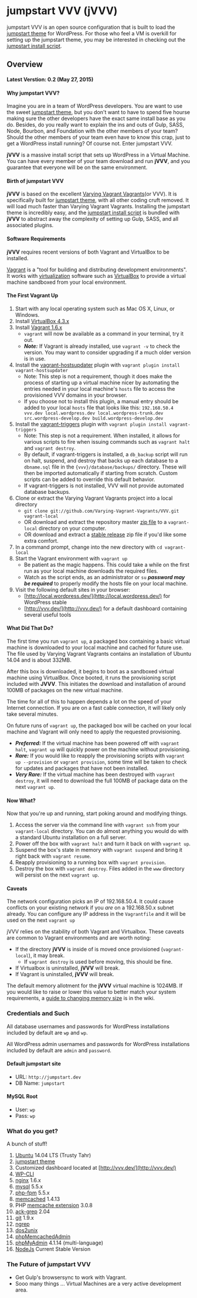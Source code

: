 # jumpstart VVV (jVVV)

jumpstart VVV is an open source configuration that is built to load the [jumpstart theme](https://github.com/elimc/jumpstart) for WordPress. For those who feel a VM is overkill for setting up the jumpstart theme, you may be interested in checking out the [jumpstart install script](https://github.com/elimc/jumpstart-install-script).

## Overview
#### Latest Verstion: **0.2** (May 27, 2015)

#### Why jumpstart VVV?

Imagine you are in a team of WordPress developers. You are want to use the sweet [jumpstart theme](https://github.com/elimc/jumpstart), but you don't want to have to spend five hourse making sure the other developers have the exact same install base as you do. Besides, do you really want to explain the ins and outs of Gulp, SASS, Node, Bourbon, and Foundation with the other members of your team? Should the other members of your team even have to know this crap, just to get a WordPress install running? Of course not. Enter jumpstart VVV.

**jVVV** is a massive install script that sets up WordPress in a Virtual Machine. You can have every member of your team download and run **jVVV**, and you guarantee that everyone will be on the same environment.

#### Birth of jumpstart VVV

**jVVV** is based on the excellent [Varying Vagrant Vagrants](https://github.com/Varying-Vagrant-Vagrants/VVV)(or VVV). It is specifically built for [jumpstart theme](https://github.com/elimc/jumpstart), with all other coding cruft removed. It will load much faster than Varying Vagrant Vagrants. Installing the jumpstart theme is incredibly easy, and the [jumpstart install script](https://github.com/elimc/jumpstart-install-script) is bundled with **jVVV** to abstract away the complexity of setting up Gulp, SASS, and all associated plugins.

#### Software Requirements

**jVVV** requires recent versions of both Vagrant and VirtualBox to be installed.

[Vagrant](http://www.vagrantup.com) is a "tool for building and distributing development environments". It works with [virtualization](https://en.wikipedia.org/wiki/X86_virtualization) software such as [VirtualBox](https://www.virtualbox.org/) to provide a virtual machine sandboxed from your local environment.

#### The First Vagrant Up

1. Start with any local operating system such as Mac OS X, Linux, or Windows.
1. Install [VirtualBox 4.3.x](https://www.virtualbox.org/wiki/Downloads)
1. Install [Vagrant 1.6.x](http://www.vagrantup.com/downloads.html)
    * `vagrant` will now be available as a command in your terminal, try it out.
    * ***Note:*** If Vagrant is already installed, use `vagrant -v` to check the version. You may want to consider upgrading if a much older version is in use.
1. Install the [vagrant-hostsupdater](https://github.com/cogitatio/vagrant-hostsupdater) plugin with `vagrant plugin install vagrant-hostsupdater`
    * Note: This step is not a requirement, though it does make the process of starting up a virtual machine nicer by automating the entries needed in your local machine's `hosts` file to access the provisioned VVV domains in your browser.
    * If you choose not to install this plugin, a manual entry should be added to your local `hosts` file that looks like this: `192.168.50.4  vvv.dev local.wordpress.dev local.wordpress-trunk.dev src.wordpress-develop.dev build.wordpress-develop.dev`
1. Install the [vagrant-triggers](https://github.com/emyl/vagrant-triggers) plugin with `vagrant plugin install vagrant-triggers`
    * Note: This step is not a requirement. When installed, it allows for various scripts to fire when issuing commands such as `vagrant halt` and `vagrant destroy`.
    * By default, if vagrant-triggers is installed, a `db_backup` script will run on halt, suspend, and destroy that backs up each database to a `dbname.sql` file in the `{vvv}/database/backups/` directory. These will then be imported automatically if starting from scratch. Custom scripts can be added to override this default behavior.
    * If vagrant-triggers is not installed, VVV will not provide automated database backups.
1. Clone or extract the Varying Vagrant Vagrants project into a local directory
    * `git clone git://github.com/Varying-Vagrant-Vagrants/VVV.git vagrant-local`
    * OR download and extract the repository master [zip file](https://github.com/varying-vagrant-vagrants/vvv/archive/master.zip) to a `vagrant-local` directory on your computer.
    * OR download and extract a [stable release](https://github.com/varying-vagrant-vagrants/vvv/releases) zip file if you'd like some extra comfort.
1. In a command prompt, change into the new directory with `cd vagrant-local`
1. Start the Vagrant environment with `vagrant up`
    * Be patient as the magic happens. This could take a while on the first run as your local machine downloads the required files.
    * Watch as the script ends, as an administrator or `su` ***password may be required*** to properly modify the hosts file on your local machine.
1. Visit the following default sites in your browser:
    * [http://local.wordpress.dev/](http://local.wordpress.dev/) for WordPress stable
    * [http://vvv.dev/](http://vvv.dev/) for a default dashboard containing several useful tools

#### What Did That Do?

The first time you run `vagrant up`, a packaged box containing a basic virtual machine is downloaded to your local machine and cached for future use. The file used by Varying Vagrant Vagrants contains an installation of Ubuntu 14.04 and is about 332MB.

After this box is downloaded, it begins to boot as a sandboxed virtual machine using VirtualBox. Once booted, it runs the provisioning script included with **JVVV**. This initiates the download and installation of around 100MB of packages on the new virtual machine.

The time for all of this to happen depends a lot on the speed of your Internet connection. If you are on a fast cable connection, it will likely only take several minutes.

On future runs of `vagrant up`, the packaged box will be cached on your local machine and Vagrant will only need to apply the requested provisioning.

* ***Preferred:*** If the virtual machine has been powered off with `vagrant halt`, `vagrant up` will quickly power on the machine without provisioning.
* ***Rare:*** If you would like to reapply the provisioning scripts with `vagrant up --provision` or `vagrant provision`, some time will be taken to check for updates and packages that have not been installed.
* ***Very Rare:*** If the virtual machine has been destroyed with `vagrant destroy`, it will need to download the full 100MB of package data on the next `vagrant up`.

#### Now What?

Now that you're up and running, start poking around and modifying things.

1. Access the server via the command line with `vagrant ssh` from your `vagrant-local` directory. You can do almost anything you would do with a standard Ubuntu installation on a full server.
1. Power off the box with `vagrant halt` and turn it back on with `vagrant up`.
1. Suspend the box's state in memory with `vagrant suspend` and bring it right back with `vagrant resume`.
1. Reapply provisioning to a running box with `vagrant provision`.
1. Destroy the box with `vagrant destroy`. Files added in the `www` directory will persist on the next `vagrant up`.

#### Caveats

The network configuration picks an IP of 192.168.50.4. It could cause conflicts on your existing network if you *are* on a 192.168.50.x subnet already. You can configure any IP address in the `Vagrantfile` and it will be used on the next `vagrant up`

jVVV relies on the stability of both Vagrant and Virtualbox. These caveats are common to Vagrant environments and are worth noting:
* If the directory **jVVV** is inside of is moved once provisioned (`vagrant-local`), it may break.
    * If `vagrant destroy` is used before moving, this should be fine.
* If Virtualbox is uninstalled, **jVVV** will break.
* If Vagrant is uninstalled, **jVVV** will break.

The default memory allotment for the **jVVV** virtual machine is 1024MB. If you would like to raise or lower this value to better match your system requirements, a [guide to changing memory size](https://github.com/Varying-Vagrant-Vagrants/VVV/wiki/Customising-your-Vagrant's-attributes-and-parameters) is in the wiki.

### Credentials and Such

All database usernames and passwords for WordPress installations included by default are `wp` and `wp`.

All WordPress admin usernames and passwords for WordPress installations included by default are `admin` and `password`.

#### Default jumpstart site
* URL: `http://jumpstart.dev`
* DB Name: `jumpstart`

#### MySQL Root
* User: `wp`
* Pass: `wp`

### What do you get?

A bunch of stuff!

1. [Ubuntu](http://www.ubuntu.com/) 14.04 LTS (Trusty Tahr)
1. [jumpstart theme](https://github.com/elimc/jumpstart)
1. Customized dashboard located at [http://vvv.dev/](http://vvv.dev/)
1. [WP-CLI](http://wp-cli.org/)
1. [nginx](http://nginx.org/) 1.6.x
1. [mysql](https://www.mysql.com/) 5.5.x
1. [php-fpm](http://php-fpm.org/) 5.5.x
1. [memcached](http://memcached.org/) 1.4.13
1. PHP [memcache extension](https://pecl.php.net/package/memcache/3.0.8/) 3.0.8
1. [ack-grep](http://beyondgrep.com/) 2.04
1. [git](http://git-scm.com/) 1.9.x
1. [ngrep](http://ngrep.sourceforge.net/usage.html)
1. [dos2unix](http://dos2unix.sourceforge.net/)
1. [phpMemcachedAdmin](https://code.google.com/p/phpmemcacheadmin/)
1. [phpMyAdmin](http://www.phpmyadmin.net/) 4.1.14 (multi-language)
1. [NodeJs](https://nodejs.org/) Current Stable Version

### The Future of jumpstart VVV

* Get Gulp's browsersync to work with Vagrant.
* Sooo many things ... Virtual Machines are a very active development area.
